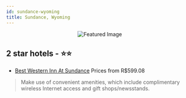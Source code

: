 ```yaml
---
id: sundance-wyoming
title: Sundance, Wyoming
---
```


<center><img src="https://i.travelapi.com/hotels/1000000/470000/461300/461228/ac87212b_z.jpg" alt="Featured Image" /></center>


##  2 star hotels - ⭐️⭐️

-    [Best Western Inn At Sundance](https://us.hurb.com/hotels/sundance/best-western-inn-at-sundance-JNP-JP731251?cmp=18055) Prices from R$599.08
   > Make use of convenient amenities, which include complimentary wireless Internet access and gift shops/newsstands.
